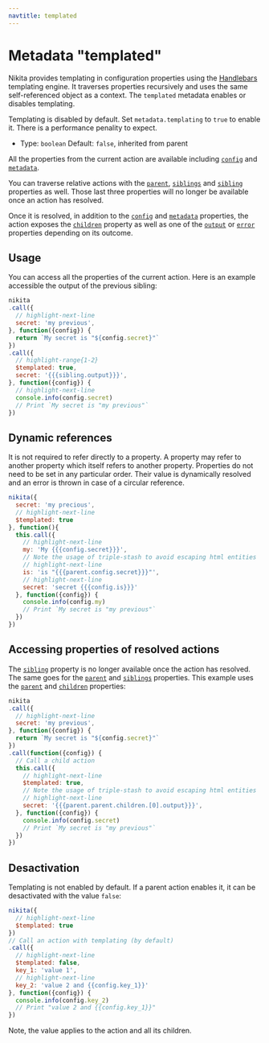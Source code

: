 ```yaml
---
navtitle: templated
---
```


# Metadata "templated"

Nikita provides templating in configuration properties using the [Handlebars](https://handlebarsjs.com/) templating engine. It traverses properties recursively and uses the same self-referenced object as a context. The `templated` metadata enables or disables templating.

Templating is disabled by default. Set `metadata.templating` to `true` to enable it. There is a performance penality to expect.

* Type: `boolean`
  Default: `false`, inherited from parent

All the properties from the current action are available including [`config`](/current/api/config/) and [`metadata`](/current/api/config/).

You can traverse relative actions with the [`parent`](/current/api/parent/), [`siblings`](/current/api/siblings/) and [`sibling`](/current/api/sibling/) properties as well. Those last three properties will no longer be available once an action has resolved.

Once it is resolved, in addition to the [`config`](/current/api/config/) and [`metadata`](/current/api/config/) properties, the action exposes the [`children`](/current/api/children/) property as well as one of the [`output`](/current/api/output/) or [`error`](/current/api/config/) properties depending on its outcome.

## Usage

You can access all the properties of the current action. Here is an example accessible the output of the previous sibling:

```js
nikita
.call({
  // highlight-next-line
  secret: 'my previous',
}, function({config}) {
  return `My secret is "${config.secret}"`
})
.call({
  // highlight-range{1-2}
  $templated: true,
  secret: '{{{sibling.output}}}',
}, function({config}) {
  // highlight-next-line
  console.info(config.secret)
  // Print `My secret is "my previous"`
})
```

## Dynamic references

It is not required to refer directly to a property. A property may refer to another property which itself refers to another property. Properties do not need to be set in any particular order. Their value is dynamically resolved and an error is thrown in case of a circular reference.

```js
nikita({
  secret: 'my precious',
  // highlight-next-line
  $templated: true
}, function(){
  this.call({
    // highlight-next-line
    my: 'My {{{config.secret}}}',
    // Note the usage of triple-stash to avoid escaping html entities
    // highlight-next-line
    is: 'is "{{{parent.config.secret}}}"',
    // highlight-next-line
    secret: 'secret {{{config.is}}}'
  }, function({config}) {
    console.info(config.my)
    // Print `My secret is "my previous"`
  })
})
```

## Accessing properties of resolved actions

The [`sibling`](/current/api/sibling/) property is no longer available once the action has resolved. The same goes for the [`parent`](/current/api/parent/) and [`siblings`](/current/api/siblings/) properties. This example uses the [`parent`](/current/api/parent/) and [`children`](/current/api/children/) properties:

```js
nikita
.call({
  // highlight-next-line
  secret: 'my previous',
}, function({config}) {
  return `My secret is "${config.secret}"`
})
.call(function({config}) {
  // Call a child action
  this.call({
    // highlight-next-line
    $templated: true,
    // Note the usage of triple-stash to avoid escaping html entities
    // highlight-next-line
    secret: '{{{parent.parent.children.[0].output}}}',
  }, function({config}) {
    console.info(config.secret)
    // Print `My secret is "my previous"`
  })
})
```

## Desactivation

Templating is not enabled by default. If a parent action enables it, it can be desactivated with the value `false`:

```js
nikita({
  // highlight-next-line
  $templated: true
})
// Call an action with templating (by default)
.call({
  // highlight-next-line
  $templated: false,
  key_1: 'value 1',
  // highlight-next-line
  key_2: 'value 2 and {{config.key_1}}'
}, function({config}) {
  console.info(config.key_2)
  // Print "value 2 and {{config.key_1}}"
})
```

Note, the value applies to the action and all its children.
